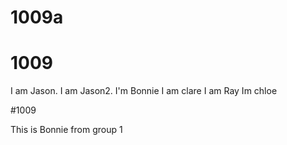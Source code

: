 # 1009a

# 1009

I am Jason.
I am Jason2.
I'm Bonnie
I am clare
I am Ray
Im chloe

#1009

This is Bonnie from group 1
